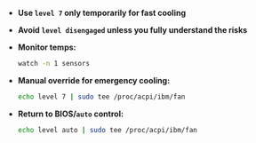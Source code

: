 - **Use `level 7` only temporarily for fast cooling**

- **Avoid `level disengaged` unless you fully understand the risks**

- **Monitor temps:**

  ```bash
  watch -n 1 sensors
  ```

- **Manual override for emergency cooling:**

  ```bash
  echo level 7 | sudo tee /proc/acpi/ibm/fan
  ```

- **Return to BIOS/`auto` control:**

  ```bash
  echo level auto | sudo tee /proc/acpi/ibm/fan
  ```
